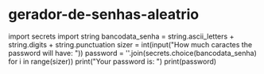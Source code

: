 # gerador-de-senhas-aleatrio
import secrets
import string
bancodata_senha = string.ascii_letters + string.digits + string.punctuation
sizer = int(input("How much caractes the password will have: "))
password = ''.join(secrets.choice(bancodata_senha) for i in range(sizer))
print("Your password is: ")
print(password)
